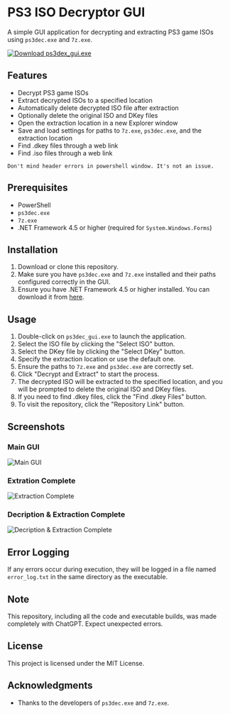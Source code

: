 # PS3 ISO Decryptor GUI

A simple GUI application for decrypting and extracting PS3 game ISOs using `ps3dec.exe` and `7z.exe`.

[![Download ps3dex_gui.exe](https://custom-icon-badges.demolab.com/badge/-Download-blue?style=for-the-badge&logo=download&logoColor=white "Download ps3dex_gui.exe")](https://github.com/akinozgen/ps3dec-gui/releases/download/0.1.0/ps3dec_gui.exe)

## Features

- Decrypt PS3 game ISOs
- Extract decrypted ISOs to a specified location
- Automatically delete decrypted ISO file after extraction
- Optionally delete the original ISO and DKey files
- Open the extraction location in a new Explorer window
- Save and load settings for paths to `7z.exe`, `ps3dec.exe`, and the extraction location
- Find .dkey files through a web link
- Find .iso files through a web link

```
Don't mind header errors in powershell window. It's not an issue.
```

## Prerequisites

- PowerShell
- `ps3dec.exe`
- `7z.exe`
- .NET Framework 4.5 or higher (required for `System.Windows.Forms`)

## Installation

1. Download or clone this repository.
2. Make sure you have `ps3dec.exe` and `7z.exe` installed and their paths configured correctly in the GUI.
3. Ensure you have .NET Framework 4.5 or higher installed. You can download it from [here](https://dotnet.microsoft.com/download/dotnet-framework/net45).

## Usage

1. Double-click on `ps3dec_gui.exe` to launch the application.
2. Select the ISO file by clicking the "Select ISO" button.
3. Select the DKey file by clicking the "Select DKey" button.
4. Specify the extraction location or use the default one.
5. Ensure the paths to `7z.exe` and `ps3dec.exe` are correctly set.
6. Click "Decrypt and Extract" to start the process.
7. The decrypted ISO will be extracted to the specified location, and you will be prompted to delete the original ISO and DKey files.
8. If you need to find .dkey files, click the "Find .dkey Files" button.
9. To visit the repository, click the "Repository Link" button.

## Screenshots

### Main GUI

![Main GUI](https://github.com/user-attachments/assets/a4f33487-375d-458d-9211-a48f10862142)

### Extration Complete

![Extraction Complete](https://github.com/user-attachments/assets/06fd76af-e7e9-460e-a8c5-dc4dc875df96)

### Decription & Extraction Complete

![Decription & Extraction Complete](https://github.com/user-attachments/assets/7707e255-b4f7-4972-95bd-c6ea50b62c81)


## Error Logging

If any errors occur during execution, they will be logged in a file named `error_log.txt` in the same directory as the executable.

## Note

This repository, including all the code and executable builds, was made completely with ChatGPT. Expect unexpected errors.

## License

This project is licensed under the MIT License.

## Acknowledgments

- Thanks to the developers of `ps3dec.exe` and `7z.exe`.
